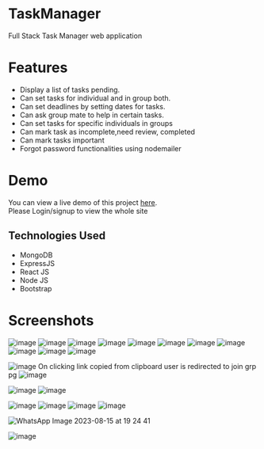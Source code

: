 # TaskManager

Full Stack Task Manager web application

# Features
- Display a list of tasks pending.
- Can set tasks for individual and in group both.
- Can set deadlines by setting dates for tasks.
- Can ask group mate to help in certain tasks.
- Can set tasks for specific individuals in groups
- Can mark task as incomplete,need review, completed
- Can mark tasks important
- Forgot password functionalities using nodemailer
# Demo
You can view a live demo of this project [here](https://taskit18.netlify.app/).
<br/>Please Login/signup to view the whole site

## Technologies Used 
  
 - MongoDB 
 - ExpressJS 
 - React JS 
 - Node JS 
 - Bootstrap

# Screenshots
![image](https://github.com/DevanshAshar/TaskManager/assets/113104126/2e4aefea-4492-4d2d-adeb-047fef3b7c6a)
![image](https://github.com/DevanshAshar/TaskManager/assets/113104126/f38137a2-10f6-454c-b176-536f8eea702b)
![image](https://github.com/DevanshAshar/TaskManager/assets/113104126/9cb7628f-755e-41d2-ba9e-e6f67a3315f1)
![image](https://github.com/DevanshAshar/TaskManager/assets/113104126/c3a00df1-38fc-4c58-8b91-fbdebb064325)
![image](https://github.com/DevanshAshar/TaskManager/assets/113104126/fb5e278d-b0c1-4877-999b-50d01f8da0bf)
![image](https://github.com/DevanshAshar/TaskManager/assets/113104126/aa922598-845c-4576-9df3-ef47d8775aab)
![image](https://github.com/DevanshAshar/TaskManager/assets/113104126/c4a936b5-de41-43c8-bc92-ec0cf42eb833)
![image](https://github.com/DevanshAshar/TaskManager/assets/113104126/bd7c3581-8761-4db9-9369-7e828ec3b8b6)
![image](https://github.com/DevanshAshar/TaskManager/assets/113104126/23dcfaa4-8bb8-4c77-8fc9-9429ceb112af)
![image](https://github.com/DevanshAshar/TaskManager/assets/113104126/4863d7f8-25c0-494e-b4fa-07136ec6ea90)
![image](https://github.com/DevanshAshar/TaskManager/assets/113104126/df3ded5e-fa1b-4164-841d-420f7f518959)

![image](https://github.com/DevanshAshar/TaskManager/assets/113104126/1b306e28-49bd-420f-a770-84e5c784e92f)
On clicking link copied from clipboard user is redirected to join grp pg
![image](https://github.com/DevanshAshar/TaskManager/assets/113104126/77c0aace-1797-404b-ae82-b5c770187a6f)

![image](https://github.com/DevanshAshar/TaskManager/assets/113104126/b4a4121f-42e9-4984-87b7-f8a88b00588b)
![image](https://github.com/DevanshAshar/TaskManager/assets/113104126/de5f16c0-764c-4279-9b58-2cc6d8f4ff0a)

![image](https://github.com/DevanshAshar/TaskManager/assets/113104126/fe670fdf-a5e4-4504-a393-bb98d53ab1a2)
![image](https://github.com/DevanshAshar/TaskManager/assets/113104126/65f0083c-0db1-435f-a7a6-5f00bb37c041)
![image](https://github.com/DevanshAshar/TaskManager/assets/113104126/5ef6528d-f995-452b-b14e-1830a8da0e07)
![image](https://github.com/DevanshAshar/TaskManager/assets/113104126/26924f91-42b6-4911-be1c-75f221cf6251)


![WhatsApp Image 2023-08-15 at 19 24 41](https://github.com/DevanshAshar/TaskManager/assets/113104126/a428e7e2-bf97-4aa3-97eb-2278e3597f5b)

![image](https://github.com/DevanshAshar/TaskManager/assets/113104126/56bf56ac-d9cd-4393-9e2c-ffbf7b050e00)


